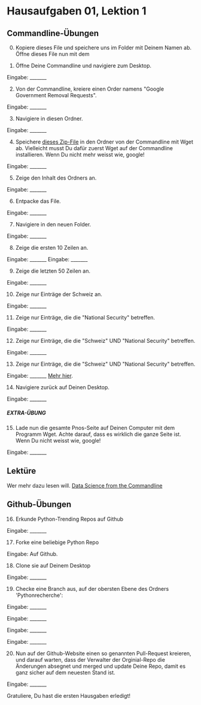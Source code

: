 # Hausaufgaben 01, Lektion 1

## Commandline-Übungen

0. Kopiere dieses File und speichere uns im Folder mit Deinem Namen ab.
Öffne dieses File nun mit dem

1. Öffne Deine Commandline und navigiere zum Desktop.

Eingabe: _______

2. Von der Commandline, kreiere einen Order namens "Google Government Removal Requests".

Eingabe: _______

3. Navigiere in diesen Ordner.

Eingabe: _______

4. Speichere [dieses Zip-File](https://storage.googleapis.com/transparencyreport/google-government-removals.zip) in den Ordner von der Commandline mit Wget ab. Vielleicht musst Du dafür zuerst Wget auf
der Commandline installieren. Wenn Du nicht mehr weisst wie, google!

Eingabe: _______

5. Zeige den Inhalt des Ordners an.

Eingabe: _______

6. Entpacke das File.

Eingabe: _______

7. Navigiere in den neuen Folder.

Eingabe: _______

8. Zeige die ersten 10 Zeilen an.

Eingabe: _______
Eingabe: _______

9. Zeige die letzten 50 Zeilen an.

Eingabe: _______

10. Zeige nur Einträge der Schweiz an.

Eingabe: _______

11. Zeige nur Einträge, die die "National Security" betreffen.

Eingabe: _______

12. Zeige nur Einträge, die die "Schweiz" UND "National Security" betreffen.

Eingabe: _______

13. Zeige nur Einträge, die die "Schweiz" UND "National Security" betreffen.

Eingabe: _______
[Mehr hier](http://www.thegeekstuff.com/2011/10/grep-or-and-not-operators).

14. Navigiere zurück auf Deinen Desktop.

Eingabe: _______

##### EXTRA-ÜBUNG
15. Lade nun die gesamte Pnos-Seite auf Deinen Computer mit dem Programm Wget.
Achte darauf, dass es wirklich die ganze Seite ist. Wenn Du nicht weisst wie,
google!

Eingabe: _______

## Lektüre

Wer mehr dazu lesen will. [Data Science from the Commandline](http://www.ruxizhang.com/uploads/4/4/0/2/44023465/janssens2014.pdf)

## Github-Übungen

16. Erkunde Python-Trending Repos auf Github

Eingabe: _______

17. Forke eine beliebige Python Repo

Eingabe: Auf Github.

18. Clone sie auf Deinem Desktop

Eingabe: _______

19. Checke eine Branch aus, auf der obersten Ebene des Ordners 'Pythonrecherche':

Eingabe: _______

Eingabe: _______

Eingabe: _______

Eingabe: _______

20. Nun auf der Github-Website einen so genannten Pull-Request kreieren, und
darauf warten, dass der Verwalter der Orginial-Repo die Änderungen absegnet
und merged und update Deine Repo, damit es ganz sicher auf dem neuesten Stand
ist.

Eingabe: _______

Gratuliere, Du hast die ersten Hausgaben erledigt!
